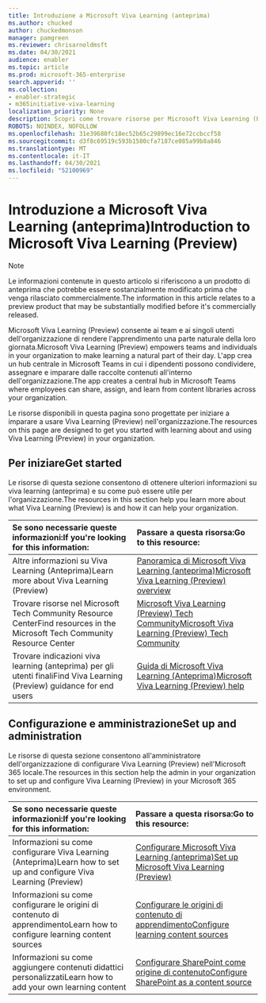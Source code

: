 ```yaml
---
title: Introduzione a Microsoft Viva Learning (anteprima)
ms.author: chucked
author: chuckedmonson
manager: pamgreen
ms.reviewer: chrisarnoldmsft
ms.date: 04/30/2021
audience: enabler
ms.topic: article
ms.prod: microsoft-365-enterprise
search.appverid: ''
ms.collection:
- enabler-strategic
- m365initiative-viva-learning
localization_priority: None
description: Scopri come trovare risorse per Microsoft Viva Learning (Preview).
ROBOTS: NOINDEX, NOFOLLOW
ms.openlocfilehash: 31e39680fc18ec52b65c29899ec16e72ccbccf58
ms.sourcegitcommit: d3f8c69519c593b1580cfa7187ce085a99b8a846
ms.translationtype: MT
ms.contentlocale: it-IT
ms.lasthandoff: 04/30/2021
ms.locfileid: "52100969"
---
```

# <a name="introduction-to-microsoft-viva-learning-preview"></a><span data-ttu-id="4ac0f-103">Introduzione a Microsoft Viva Learning (anteprima)</span><span class="sxs-lookup"><span data-stu-id="4ac0f-103">Introduction to Microsoft Viva Learning (Preview)</span></span>

> [!NOTE]
> <span data-ttu-id="4ac0f-104">Le informazioni contenute in questo articolo si riferiscono a un prodotto di anteprima che potrebbe essere sostanzialmente modificato prima che venga rilasciato commercialmente.</span><span class="sxs-lookup"><span data-stu-id="4ac0f-104">The information in this article relates to a preview product that may be substantially modified before it's commercially released.</span></span> 

<span data-ttu-id="4ac0f-105">Microsoft Viva Learning (Preview) consente ai team e ai singoli utenti dell'organizzazione di rendere l'apprendimento una parte naturale della loro giornata.</span><span class="sxs-lookup"><span data-stu-id="4ac0f-105">Microsoft Viva Learning (Preview) empowers teams and individuals in your organization to make learning a natural part of their day.</span></span> <span data-ttu-id="4ac0f-106">L'app crea un hub centrale in Microsoft Teams in cui i dipendenti possono condividere, assegnare e imparare dalle raccolte contenuti all'interno dell'organizzazione.</span><span class="sxs-lookup"><span data-stu-id="4ac0f-106">The app creates a central hub in Microsoft Teams where employees can share, assign, and learn from content libraries across your organization.</span></span>

<span data-ttu-id="4ac0f-107">Le risorse disponibili in questa pagina sono progettate per iniziare a imparare a usare Viva Learning (Preview) nell'organizzazione.</span><span class="sxs-lookup"><span data-stu-id="4ac0f-107">The resources on this page are designed to get you started with learning about and using Viva Learning (Preview) in your organization.</span></span>

## <a name="get-started"></a><span data-ttu-id="4ac0f-108">Per iniziare</span><span class="sxs-lookup"><span data-stu-id="4ac0f-108">Get started</span></span>

<span data-ttu-id="4ac0f-109">Le risorse di questa sezione consentono di ottenere ulteriori informazioni su viva learning (anteprima) e su come può essere utile per l'organizzazione.</span><span class="sxs-lookup"><span data-stu-id="4ac0f-109">The resources in this section help you learn more about what Viva Learning (Preview) is and how it can help your organization.</span></span>

| <span data-ttu-id="4ac0f-110">Se sono necessarie queste informazioni:</span><span class="sxs-lookup"><span data-stu-id="4ac0f-110">If you're looking for this information:</span></span> | <span data-ttu-id="4ac0f-111">Passare a questa risorsa:</span><span class="sxs-lookup"><span data-stu-id="4ac0f-111">Go to this resource:</span></span> |
|:-----|:-----|
|<span data-ttu-id="4ac0f-112">Altre informazioni su Viva Learning (Anteprima)</span><span class="sxs-lookup"><span data-stu-id="4ac0f-112">Learn more about Viva Learning (Preview)</span></span>|[<span data-ttu-id="4ac0f-113">Panoramica di Microsoft Viva Learning (anteprima)</span><span class="sxs-lookup"><span data-stu-id="4ac0f-113">Microsoft Viva Learning (Preview) overview</span></span>](overview-viva-learning.md)|
|<span data-ttu-id="4ac0f-114">Trovare risorse nel Microsoft Tech Community Resource Center</span><span class="sxs-lookup"><span data-stu-id="4ac0f-114">Find resources in the Microsoft Tech Community Resource Center</span></span>|[<span data-ttu-id="4ac0f-115">Microsoft Viva Learning (Preview) Tech Community</span><span class="sxs-lookup"><span data-stu-id="4ac0f-115">Microsoft Viva Learning (Preview) Tech Community</span></span>](https://resources.techcommunity.microsoft.com/viva-learning/)|
|<span data-ttu-id="4ac0f-116">Trovare indicazioni viva learning (anteprima) per gli utenti finali</span><span class="sxs-lookup"><span data-stu-id="4ac0f-116">Find Viva Learning (Preview) guidance for end users</span></span>|[<span data-ttu-id="4ac0f-117">Guida di Microsoft Viva Learning (Anteprima)</span><span class="sxs-lookup"><span data-stu-id="4ac0f-117">Microsoft Viva Learning (Preview) help</span></span>](https://support.microsoft.com/office/learning-preview-app-01bfed12-c327-41e0-a68f-7fa527dcc98a)|

## <a name="set-up-and-administration"></a><span data-ttu-id="4ac0f-118">Configurazione e amministrazione</span><span class="sxs-lookup"><span data-stu-id="4ac0f-118">Set up and administration</span></span>

<span data-ttu-id="4ac0f-119">Le risorse di questa sezione consentono all'amministratore dell'organizzazione di configurare Viva Learning (Preview) nell'Microsoft 365 locale.</span><span class="sxs-lookup"><span data-stu-id="4ac0f-119">The resources in this section help the admin in your organization to set up and configure Viva Learning (Preview) in your Microsoft 365 environment.</span></span>

| <span data-ttu-id="4ac0f-120">Se sono necessarie queste informazioni:</span><span class="sxs-lookup"><span data-stu-id="4ac0f-120">If you're looking for this information:</span></span> | <span data-ttu-id="4ac0f-121">Passare a questa risorsa:</span><span class="sxs-lookup"><span data-stu-id="4ac0f-121">Go to this resource:</span></span> |
|:-----|:-----|
|<span data-ttu-id="4ac0f-122">Informazioni su come configurare Viva Learning (Anteprima)</span><span class="sxs-lookup"><span data-stu-id="4ac0f-122">Learn how to set up and configure Viva Learning (Preview)</span></span>|[<span data-ttu-id="4ac0f-123">Configurare Microsoft Viva Learning (anteprima)</span><span class="sxs-lookup"><span data-stu-id="4ac0f-123">Set up Microsoft Viva Learning (Preview)</span></span>](set-up-teams-admin-center.md)|
|<span data-ttu-id="4ac0f-124">Informazioni su come configurare le origini di contenuto di apprendimento</span><span class="sxs-lookup"><span data-stu-id="4ac0f-124">Learn how to configure learning content sources</span></span>|[<span data-ttu-id="4ac0f-125">Configurare le origini di contenuto di apprendimento</span><span class="sxs-lookup"><span data-stu-id="4ac0f-125">Configure learning content sources</span></span>](content-sources-365-admin-center.md)|
|<span data-ttu-id="4ac0f-126">Informazioni su come aggiungere contenuti didattici personalizzati</span><span class="sxs-lookup"><span data-stu-id="4ac0f-126">Learn how to add your own learning content</span></span>|[<span data-ttu-id="4ac0f-127">Configurare SharePoint come origine di contenuto</span><span class="sxs-lookup"><span data-stu-id="4ac0f-127">Configure SharePoint as a content source</span></span>](configure-sharepoint-content-source.md)|





